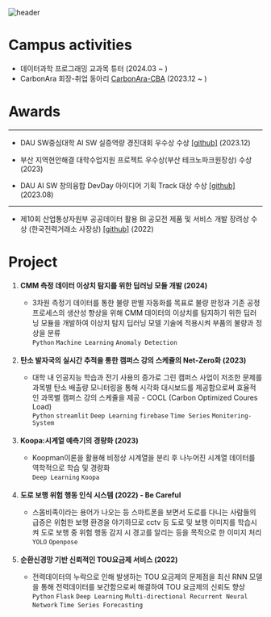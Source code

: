 ![header](https://capsule-render.vercel.app/api?type=waving&color=timeGradient&text=Welcome%20to%20Sumin's%20GitHub%20👋&animation=twinkling&fontSize=35&fontAlignY=40&fontAlign=70&height=250)

# Campus activities
- 데이터과학 프로그래밍 교과목 튜터 (2024.03 ~ )
- CarbonAra 회장-취업 동아리 [CarbonAra-CBA](https://github.com/CarbonAra-CBA) (2023.12 ~ )
  
# Awards

--------------
- DAU SW중심대학 AI SW 실증역량 경진대회 우수상 수상 [[github]](https://github.com/datascience-labs/COCL) (2023.12)
  
- 부산 지역현안해결 대학수업지원 프로젝트 우수상(부산 테크노파크원장상) 수상 (2023)
- DAU AI SW 창의융합 DevDay 아이디어 기획 Track 대상 수상 [[github]](https://github.com/qor6/A_CO2tracker) (2023.08)
------------------
- 제10회 산업통상자원부 공공데이터 활용 BI 공모전 제품 및 서비스 개발 장려상 수상 (한국전력거래소 사장상) [[github]](https://github.com/qor6/A_Energyfee) (2022)

# Project
  <ol>
    <li><strong>CMM 측정 데이터 이상치 탐지를 위한 딥러닝 모듈 개발 (2024)</strong></li>
    <ul>
      <li>3차원 측정기 데이터를 통한 불량 판별 자동화를 목표로 불량 판정과 기존 공정 프로세스의 생산성 향상을 위해 CMM 데이터의 이상치를 탐지하기 위한 딥러닝 모듈을 개발하여 이상치 탐지 딥러닝 모델 기술에 적용시켜 부품의 불량과 정상을 분류</li>
      <code>Python</code> <code>Machine Learning</code> <code>Anomaly Detection</code>
    </ul><br>
    <li><strong>탄소 발자국의 실시간 추적을 통한 캠퍼스 강의 스케쥴의 Net-Zero화 (2023)</strong></li>
    <ul>
      <li>대학 내 인공지능 학습과 전기 사용의 증가로 그린 캠퍼스 사업이 저조한 문제를 과목별 탄소 배출량 모니터링을 통해 시각화 대시보드를 제공함으로써 효율적인 과목별 캠퍼스 강의 스케쥴을 제공 - COCL (Carbon Optimized Coures Load)</li>
      <code>Python</code> <code>streamlit</code> <code>Deep Learning</code> <code>firebase</code> <code>Time Series</code> <code>Monitering-System</code>
    </ul><br>
    <li><strong>Koopa:시계열 예측기의 경량화 (2023) </strong></li>
    <ul>
      <li>Koopman이론을 활용해 비정상 시계열을 분리 후 나누어진 시계열 데이터를 역학적으로 학습 및 경량화</li>
      <code>Deep Learning</code> <code>Koopa</code>
    </ul><br>
    <li><strong>도로 보행 위험 행동 인식 시스템 (2022) - Be Careful</strong></li>
    <ul>
      <li>스몸비족이라는 용어가 나오는 등 스마트폰을 보면서 도로를 다니는 사람들의 급증은 위험한 보행 환경을 야기하므로 cctv 등 도로 및 보행 이미지를 학습시켜 도로 보행 중 위험 행동 감지 시 경고를 알리는 등을 목적으로 한 이미지 처리</li>
      <code>YOLO</code> <code>Openpose</code>
    </ul><br>
    <li><strong>순환신경망 기반 신뢰적인 TOU요금제 서비스 (2022)</strong></li>
    <ul>
      <li>전력데이터의 누락으로 인해 발생하는 TOU 요금제의 문제점을 최신 RNN 모델을 통해 전력데이터를 보간함으로써 해결하여 TOU 요금제의 신뢰도 향상</li>
      <code>Python</code> <code>Flask</code> <code>Deep Learning</code> <code>Multi-directional Recurrent Neural Network</code> <code>Time Series Forecasting</code>      
    </ul><br>


<!--
**qor6/qor6** is a ✨ _special_ ✨ repository because its `README.md` (this file) appears on your GitHub profile.

Here are some ideas to get you started:

- 🔭 I’m currently working on ...
🌱 COCL & Koopa
- 👯 I’m looking to collaborate on ...
- 🤔 I’m looking for help with ...
- 💬 Ask me about ...
- 📫 How to reach me: ...
- 😄 Pronouns: ...
- ⚡ Fun fact: ...
-->
